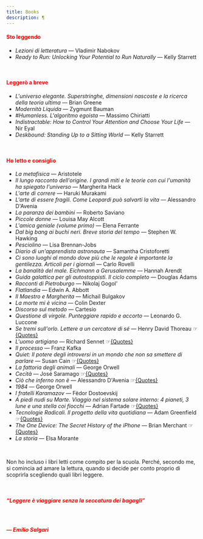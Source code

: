 ```yaml
---
title: Books
description: ¶
---
```


#### <span style="color:red">Sto leggendo</span>
* _Lezioni di letteratura_ — Vladimir Nabokov
* _Ready to Run: Unlocking Your Potential to Run Naturally_ — Kelly Starrett

&nbsp;

#### <span style="color:red">Leggerò a breve</span>
* _L'universo elegante. Superstringhe, dimensioni nascoste e la ricerca della teoria ultima_ — Brian Greene
* _Modernità Liquida_ — Zygmunt Bauman
* _#Humanless. L'algoritmo egoista_ — Massimo Chiriatti
* _Indistractable: How to Control Your Attention and Choose Your Life_ — Nir Eyal
* _Deskbound: Standing Up to a Sitting World_ — Kelly Starrett

&nbsp;

#### <span style="color:red">Ho letto e consiglio</span>
* _La metafisica_ — Aristotele
* _Il lungo racconto dell'origine. I grandi miti e le teorie con cui l'umanità ha spiegato l'universo_ — Margherita Hack
* _L'arte di correre_ — Haruki Murakami
* _L'arte di essere fragili. Come Leopardi può salvarti la vita_ — Alessandro D'Avenia
* _La paranza dei bambini_ — Roberto Saviano
* _Piccole donne_ — Louisa May Alcott
* _L'amica geniale (volume primo)_ — Elena Ferrante
* _Dal big bang ai buchi neri. Breve storia del tempo_ — Stephen W. Hawking
* _Pesciolino_ — Lisa Brennan-Jobs
* _Diario di un'apprendista astronauta_ — Samantha Cristoforetti
* _Ci sono luoghi al mondo dove più che le regole è importante la gentilezza. Articoli per i giornali_ — Carlo Rovelli
* _La banalità del male. Eichmann a Gerusalemme_ — Hannah Arendt
* _Guida galattica per gli autostoppisti. Il ciclo completo_ — Douglas Adams
* _Racconti di Pietroburgo_ — Nikolaj Gogol'
* _Flatlandia_ — Edwin A. Abbott
* _Il Maestro e Margherita_ — Michail Bulgakov
* _La morte mi è vicina_ — Colin Dexter
* _Discorso sul metodo_ — Cartesio
* _Questione di virgole. Punteggiare rapido e accorto_ — Leonardo G. Luccone
* _Se tremi sull'orlo. Lettere a un cercatore di sé_ — Henry David Thoreau ☞[{Quotes}](https://miry1919.github.io/hugosite/quote/se-tremi-sullorlo/)
* _L'uomo artigiano_ — Richard Sennet ☞[{Quotes}](https://miry1919.github.io/hugosite/quote/luomo-artigiano/)
* _Il processo_ — Franz Kafka
* _Quiet: Il potere degli introversi in un mondo che non sa smettere di parlare_ — Susan Cain ☞[{Quotes}](https://miry1919.github.io/hugosite/quote/quiet/)
* _La fattoria degli animali_ — George Orwell
* _Cecità_ — José Saramago ☞[{Quotes}](https://miry1919.github.io/hugosite/quote/cecita/)
* _Ciò che inferno non è_ — Alessandro D'Avenia ☞[{Quotes}](https://miry1919.github.io/hugosite/quote/cio-che-inferno-non-e/)
* _1984_ — George Orwell
* _I fratelli Karamazov_ — Fëdor Dostoevskij
* _A piedi nudi su Marte. Viaggio nel sistema solare interno: 4 pianeti, 3 lune e una stella coi fiocchi_ — Adrian Fartade ☞[{Quotes}](https://miry1919.github.io/hugosite/quote/a-piedi-nudi-su-marte/)
* _Tecnologie Radicali. Il progetto della vita quotidiana_ — Adam Greenfield ☞[{Quotes}](https://miry1919.github.io/hugosite/quote/tecnologie-radicali/)
* _The One Device: The Secret History of the iPhone_ — Brian Merchant ☞[{Quotes}](https://miry1919.github.io/hugosite/quote/the-one-device/)
* _La storia_ — Elsa Morante

&nbsp;

Non ho incluso i libri letti come compito per la scuola. Perché, secondo me, si comincia ad amare la lettura, quando si decide per conto proprio di scoprirla scegliendo quali libri leggere.

&nbsp;

##### <span style="color:red">_“Leggere è viaggiare senza la seccatura dei bagagli”_</span>
&nbsp;

##### <span style="color:red">— Emilio Salgari</span>
